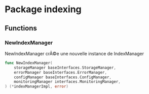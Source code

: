 # Package indexing

## Functions

### NewIndexManager

NewIndexManager crÃ©e une nouvelle instance de IndexManager


```go
func NewIndexManager(
	storageManager baseInterfaces.StorageManager,
	errorManager baseInterfaces.ErrorManager,
	configManager baseInterfaces.ConfigManager,
	monitoringManager interfaces.MonitoringManager,
) (*indexManagerImpl, error)
```

